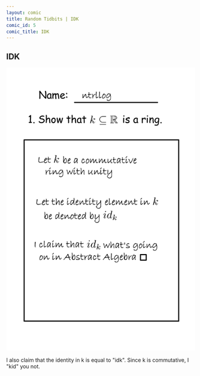 ```yaml
---
layout: comic
title: Random Tidbits | IDK
comic_id: 5
comic_title: IDK
---
```


## IDK

<img id="img5" class="img-fluid" src="/assets/images/5.png">

I also claim that the identity in k is equal to "idk". Since k is commutative, I "kid" you not.
